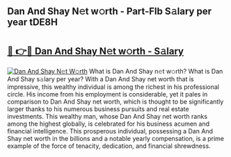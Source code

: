 ## Dan And Shay N𝚎t w𝚘rth - Part-Flb S𝚊lary per year tDE8H

# <h2><a href="http://gc4ep3.nevu.top/?p=Dan+And+Shay">🔗 👉🔴 Dan And Shay N𝚎t w𝚘rth - S𝚊lary</a></h2>

[![Dan And Shay N𝚎t W𝚘rth](https://i.imgur.com/Oavwk0R.jpeg)](http://gc4ep3.nevu.top/?p=Dan+And+Shay)
What is Dan And Shay n𝚎t w𝚘rth? What is Dan And Shay s𝚊lary per year?
With a Dan And Shay net worth that is impressive, this wealthy individual is among the richest in his professional circle. His income from his employment is considerable, yet it pales in comparison to Dan And Shay net worth, which is thought to be significantly larger thanks to his numerous business pursuits and real estate investments. This wealthy man, whose Dan And Shay net worth ranks among the highest globally, is celebrated for his business acumen and financial intelligence. This prosperous individual, possessing a Dan And Shay net worth in the billions and a notable yearly compensation, is a prime example of the force of tenacity, dedication, and financial shrewdness.
